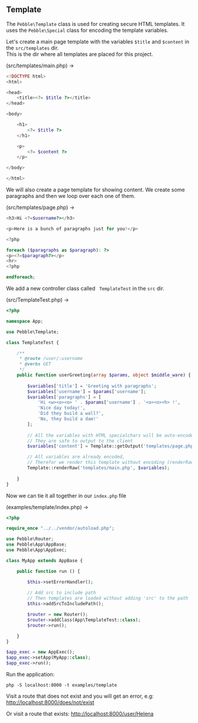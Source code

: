 ## Template

The `Pebble\Template` class is used for creating secure HTML templates. It uses the
`Pebble\Special` class for encoding the template variables. 

Let's create a main page template with the variables `$title` and `$content` in the `src/templates` dir.  
This is the dir where all templates are placed for this project. 

(src/templates/main.php) -&gt;

~~~php
<!DOCTYPE html>
<html>

<head>
    <title><?= $title ?></title>
</head>

<body>

    <h1>
        <?= $title ?>
    </h1>

    <p>
        <?= $content ?>
    </p>

</body>

</html>
~~~

We will also create a page template for showing content. We create some paragraphs
and then we loop over each one of them.

(src/templates/page.php) -&gt;

~~~php
<h3>Hi <?=$username?></h3>

<p>Here is a bunch of paragraphs just for you!</p>

<?php

foreach ($paragraphs as $paragraph): ?>
<p><?=$paragraph?></p>
<hr>
<?php

endforeach;
~~~

We add a new controller class called ` TemplateTest` in the `src` dir. 

(src/TemplateTest.php) -&gt;

~~~php
<?php

namespace App;

use Pebble\Template;

class TemplateTest {

    /**
     * @route /user/:username
     * @verbs GET
     */
    public function userGreeting(array $params, object $middle_ware) {
        
        $variables['title'] = 'Greeting with paragraphs'; 
        $variables['username'] = $params['username'];
        $variables['paragraphs'] = [
            'Hi <w><o><o> ' . $params['username'] . '<o><o><h> !', 
            'Nice day today!', 
            'Did they build a wall?', 
            'No, they build a dam!'
        ];
        
        // All the variables with HTML specialchars will be auto-encoded, 
        // They are safe to output to the client
        $variables['content'] = Template::getOutput('templates/page.php', $variables);

        // All variables are already encoded, 
        // Therefor we render this template without encoding (renderRaw)
        Template::renderRaw('templates/main.php', $variables);
        
    } 
}

~~~

Now we can tie it all together in our `index.php` file

(examples/template/index.php) -&gt;

~~~php
<?php

require_once "../../vendor/autoload.php";

use Pebble\Router;
use Pebble\App\AppBase;
use Pebble\App\AppExec;

class MyApp extends AppBase {

    public function run () {

        $this->setErrorHandler();
        
        // Add src to include path 
        // Then templates are loaded without adding 'src' to the path
        $this->addSrcToIncludePath();

        $router = new Router();
        $router->addClass(App\TemplateTest::class);
        $router->run();

    }
}

$app_exec = new AppExec();
$app_exec->setApp(MyApp::class);
$app_exec->run();

~~~

Run the application:

    php -S localhost:8000 -t examples/template

Visit a route that does not exist and you will get an error, e.g: 
[http://localhost:8000/does/not/exist](http://localhost:8000/does/not/exist)

Or visit a route that exists:
[http://localhost:8000/user/Helena](http://localhost:8000/user/Helena)
